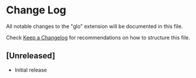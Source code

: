 # Change Log

All notable changes to the "glo" extension will be documented in this file.

Check [Keep a Changelog](http://keepachangelog.com/) for recommendations on how to structure this file.

## [Unreleased]

- Initial release